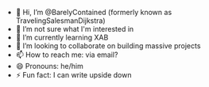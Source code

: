- 👋 Hi, I’m @BarelyContained (formerly known as TravelingSalesmanDijkstra)
- 👀 I’m not sure what I'm interested in
- 🌱 I’m currently learning XAB
- 💞️ I’m looking to collaborate on building massive projects
- 📫 How to reach me: via email?
- 😄 Pronouns: he/him
- ⚡ Fun fact: I can write upside down

<!---
TravelingSalesmanDijkstra/TravelingSalesmanDijkstra is a ✨ special ✨ repository because its `README.md` (this file) appears on your GitHub profile.
You can click the Preview link to take a look at your changes.
--->
